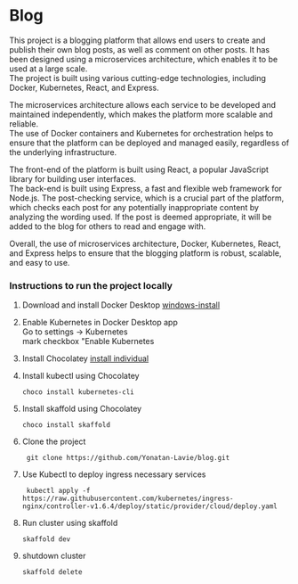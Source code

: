 # Blog

This project is a blogging platform that allows end users to create and publish their own blog posts, as well as comment on other posts.
It has been designed using a microservices architecture, which enables it to be used at a large scale.  
The project is built using various cutting-edge technologies, including Docker, Kubernetes, React, and Express.

The microservices architecture allows each service to be developed and maintained independently, which makes the platform more scalable and reliable.  
The use of Docker containers and Kubernetes for orchestration helps to ensure that the platform can be deployed and managed easily, regardless of the underlying infrastructure.

The front-end of the platform is built using React, a popular JavaScript library for building user interfaces.  
The back-end is built using Express, a fast and flexible web framework for Node.js.
The post-checking service, which is a crucial part of the platform, which checks each post for any potentially inappropriate content by analyzing the wording used.
If the post is deemed appropriate, it will be added to the blog for others to read and engage with.

Overall, the use of microservices architecture, Docker, Kubernetes, React, and Express helps to ensure that the blogging platform is robust, scalable, and easy to use.

### Instructions to run the project locally

1. Download and install Docker Desktop [windows-install](https://docs.docker.com/desktop/install/windows-install/)
2. Enable Kubernetes in Docker Desktop app  
   Go to settings -> Kubernetes  
   mark checkbox "Enable Kubernetes
3. Install Chocolatey [install individual](https://chocolatey.org/install#individual)
4. Install kubectl using Chocolatey
   ```
   choco install kubernetes-cli
   ```
5. Install skaffold using Chocolatey
   ```
   choco install skaffold
   ```
6. Clone the project
   ```
    git clone https://github.com/Yonatan-Lavie/blog.git
   ```
7. Use Kubectl to deploy ingress necessary services

   ```
    kubectl apply -f https://raw.githubusercontent.com/kubernetes/ingress-nginx/controller-v1.6.4/deploy/static/provider/cloud/deploy.yaml
   ```

8. Run cluster using skaffold
   ```
   skaffold dev
   ```
9. shutdown cluster
   ```
   skaffold delete
   ```
